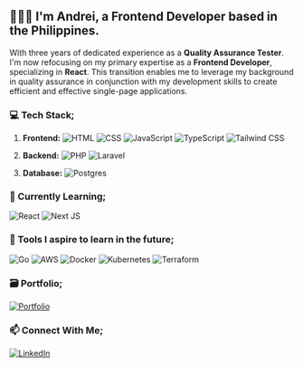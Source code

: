 ## 👨🏽‍💻 I'm Andrei, a Frontend Developer based in the Philippines.

With three years of dedicated experience as a **Quality Assurance Tester**. I'm now refocusing on my primary expertise as a **Frontend Developer**, specializing in **React**. This transition enables me to leverage my background in quality assurance in conjunction with my development skills to create efficient and effective single-page applications.

### 💻 Tech Stack;

1. **Frontend:** ![HTML](https://img.shields.io/badge/html5-%23E34F26.svg?style=for-the-badge&logo=html5&logoColor=white) ![CSS](https://img.shields.io/badge/css3-%231572B6.svg?style=for-the-badge&logo=css3&logoColor=white) ![JavaScript](https://img.shields.io/badge/javascript-%23323330.svg?style=for-the-badge&logo=javascript&logoColor=%23F7DF1E) ![TypeScript](https://img.shields.io/badge/typescript-%23007ACC.svg?style=for-the-badge&logo=typescript&logoColor=white) ![Tailwind CSS](https://img.shields.io/badge/tailwindcss-%2338B2AC.svg?style=for-the-badge&logo=tailwind-css&logoColor=white)

2. **Backend:**
   ![PHP](https://img.shields.io/badge/php-%23777BB4.svg?style=for-the-badge&logo=php&logoColor=white) ![Laravel](https://img.shields.io/badge/laravel-%23FF2D20.svg?style=for-the-badge&logo=laravel&logoColor=white)

3. **Database:** ![Postgres](https://img.shields.io/badge/postgres-%23316192.svg?style=for-the-badge&logo=postgresql&logoColor=white)

### 🌱 Currently Learning;

![React](https://img.shields.io/badge/react-%2320232a.svg?style=for-the-badge&logo=react&logoColor=%2361DAFB) ![Next JS](https://img.shields.io/badge/Next-black?style=for-the-badge&logo=next.js&logoColor=white)

### 📌 Tools I aspire to learn in the future;

![Go](https://img.shields.io/badge/go-%2300ADD8.svg?style=for-the-badge&logo=go&logoColor=white) ![AWS](https://img.shields.io/badge/AWS-%23FF9900.svg?style=for-the-badge&logo=amazon-aws&logoColor=white) ![Docker](https://img.shields.io/badge/docker-%230db7ed.svg?style=for-the-badge&logo=docker&logoColor=white) ![Kubernetes](https://img.shields.io/badge/kubernetes-%23326ce5.svg?style=for-the-badge&logo=kubernetes&logoColor=white) ![Terraform](https://img.shields.io/badge/terraform-%235835CC.svg?style=for-the-badge&logo=terraform&logoColor=white)

### 🗃️ Portfolio;

[![Portfolio](https://img.shields.io/badge/Portfolio-000000?style=for-the-badge&logo=About.me&logoColor=white)](https://portfolio-sooty-omega-80.vercel.app/)

### 📫 Connect With Me;

[![LinkedIn](https://img.shields.io/badge/LinkedIn-0077B5?style=for-the-badge&logo=linkedin&logoColor=white)](https://www.linkedin.com/in/andreirabon/)

